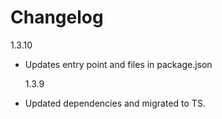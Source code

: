 # Changelog

1.3.10

- Updates entry point and files in package.json

  1.3.9

- Updated dependencies and migrated to TS.
